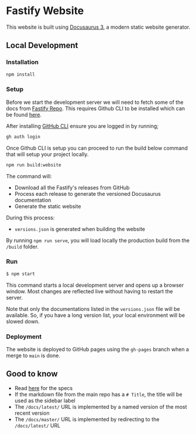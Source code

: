 # Fastify Website

This website is built using [Docusaurus 3](https://docusaurus.io/), a modern static website generator.

## Local Development

### Installation

```bash
npm install
```

### Setup

Before we start the development server we will need to fetch some of the docs from [Fastify Repo](https://github.com/fastify/fastify.git). This requires Github CLI to be installed which can be found [here](https://cli.github.com/).

After installing [GitHub CLI](https://cli.github.com/) ensure you are logged in by running;

```bash
gh auth login
```

Once Github CLI is setup you can proceed to run the build below command that will setup your project locally.

```bash
npm run build:website
```

The command will:

- Download all the Fastify's releases from GitHub
- Process each release to generate the versioned Docusaurus documentation
- Generate the static website

During this process:

- `versions.json` is generated when building the website

By running `npm run serve`, you will load locally the production build from the `/build` folder.

### Run

```bash
$ npm start
```

This command starts a local development server and opens up a browser window. Most changes are reflected live without having to restart the server.

Note that only the documentations listed in the `versions.json` file will be available. So, if you have a long version list, your local environment will be slowed down.

### Deployment

The website is deployed to GitHub pages using the `gh-pages` branch when a merge to `main` is done.

## Good to know

- Read [here](https://github.com/fastify/website/issues/32) for the specs
- If the markdown file from the main repo has a `# Title`, the title will be used as the sidebar label
- The `/docs/latest/` URL is implemented by a named version of the most recent version
- The `/docs/master/` URL is implemented by redirecting to the `/docs/latest/` URL
